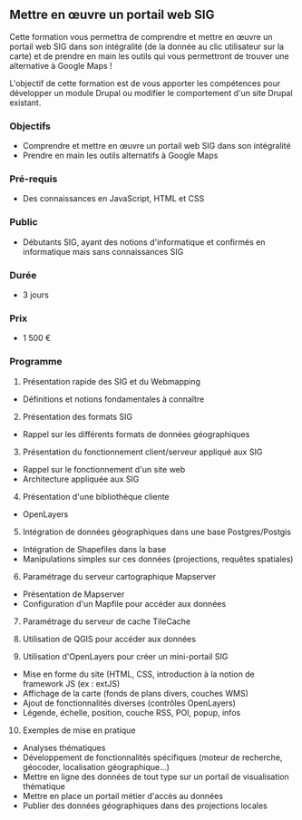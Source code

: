 ## Mettre en œuvre un portail web SIG
Cette formation vous permettra de comprendre et mettre en œuvre un portail web SIG dans son intégralité (de la donnée au clic utilisateur sur la carte) et de prendre en main les outils qui vous permettront de trouver une alternative à Google Maps !

L'objectif de cette formation est de vous apporter les compétences pour développer un module Drupal ou modifier le comportement d'un site Drupal existant.

### Objectifs
   * Comprendre et mettre en œuvre un portail web SIG dans son intégralité
   * Prendre en main les outils alternatifs à Google Maps

### Pré-requis
   * Des connaissances en JavaScript, HTML et CSS

### Public
  * Débutants SIG, ayant des notions d'informatique et confirmés en informatique mais sans connaissances SIG

### Durée
* 3 jours

### Prix
* 1 500 €

### Programme
1. Présentation rapide des SIG et du Webmapping
  * Définitions et notions fondamentales à connaître

2. Présentation des formats SIG
  * Rappel sur les différents formats de données géographiques

3. Présentation du fonctionnement client/serveur appliqué aux SIG
  * Rappel sur le fonctionnement d'un site web
  * Architecture appliquée aux SIG

4. Présentation d'une bibliothèque cliente
  * OpenLayers

5. Intégration de données géographiques dans une base Postgres/Postgis
  * Intégration de Shapefiles dans la base
  * Manipulations simples sur ces données (projections, requêtes spatiales)

6. Paramétrage du serveur cartographique Mapserver
  * Présentation de Mapserver
  * Configuration d'un Mapfile pour accéder aux données

7. Paramétrage du serveur de cache TileCache

8. Utilisation de QGIS pour accéder aux données

9. Utilisation d'OpenLayers pour créer un mini-portail SIG
  * Mise en forme du site (HTML, CSS, introduction à la notion de framework JS (ex : extJS)
  * Affichage de la carte (fonds de plans divers, couches WMS)
  * Ajout de fonctionnalités diverses (contrôles  OpenLayers)
  * Légende, échelle, position, couche RSS, POI, popup, infos

10. Exemples de mise en pratique
  * Analyses thématiques
  * Développement de fonctionnalités spécifiques (moteur de recherche, géocoder, localisation géographique...)
  * Mettre en ligne des données de tout type sur un portail de visualisation thématique
  * Mettre en place un portail métier d'accès au données
  * Publier des données géographiques dans des projections locales
